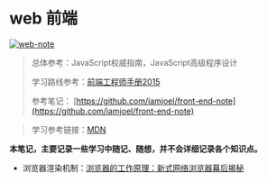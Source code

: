 # web 前端

[![web-note](https://img.shields.io/badge/web--note-0.0.1-green.svg)](https://github.com/NARUTOne/web-note)


> 总体参考：JavaScript权威指南，JavaScript高级程序设计
> 
> 学习路线参考：[前端工程师手册2015](https://leohxj.gitbooks.io/front-end-database/content/ "前端工程师手册")
> 
>参考笔记： [https://github.com/iamjoel/front-end-note](https://github.com/iamjoel/front-end-note)

> 学习参考链接：[MDN](https://developer.mozilla.org/en-US/docs/Web)


**本笔记，主要记录一些学习中随记、随想，并不会详细记录各个知识点。**

- 浏览器渲染机制：[浏览器的工作原理：新式网络浏览器幕后揭秘](https://www.html5rocks.com/zh/tutorials/internals/howbrowserswork/#1_1)
